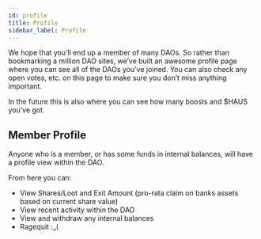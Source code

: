 ```yaml
---
id: profile
title: Profile
sidebar_label: Profile
---
```

We hope that you’ll end up a member of many DAOs. So rather than bookmarking a million DAO sites, we’ve built an awesome profile page where you can see all of the DAOs you’ve joined. You can also check any open votes, etc. on this page to make sure you don’t miss anything important.

In the future this is also where you can see how many boosts and $HAUS you’ve got.

## Member Profile

Anyone who is a member, or has some funds in internal balances, will have a profile view within the DAO.

From here you can:

- View Shares/Loot and Exit Amount (pro-rata claim on banks assets based on current share value)
- View recent activity within the DAO
- View and withdraw any internal balances
- Ragequit :\_(
